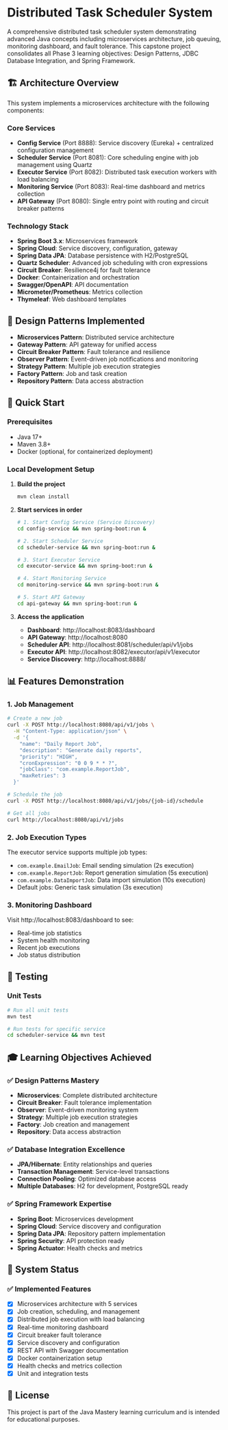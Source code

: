# Distributed Task Scheduler System

A comprehensive distributed task scheduler system demonstrating advanced Java concepts including microservices architecture, job queuing, monitoring dashboard, and fault tolerance. This capstone project consolidates all Phase 3 learning objectives: Design Patterns, JDBC Database Integration, and Spring Framework.

## 🏗️ Architecture Overview

This system implements a microservices architecture with the following components:

### Core Services
- **Config Service** (Port 8888): Service discovery (Eureka) + centralized configuration management
- **Scheduler Service** (Port 8081): Core scheduling engine with job management using Quartz
- **Executor Service** (Port 8082): Distributed task execution workers with load balancing
- **Monitoring Service** (Port 8083): Real-time dashboard and metrics collection
- **API Gateway** (Port 8080): Single entry point with routing and circuit breaker patterns

### Technology Stack
- **Spring Boot 3.x**: Microservices framework
- **Spring Cloud**: Service discovery, configuration, gateway
- **Spring Data JPA**: Database persistence with H2/PostgreSQL
- **Quartz Scheduler**: Advanced job scheduling with cron expressions
- **Circuit Breaker**: Resilience4j for fault tolerance
- **Docker**: Containerization and orchestration
- **Swagger/OpenAPI**: API documentation
- **Micrometer/Prometheus**: Metrics collection
- **Thymeleaf**: Web dashboard templates

## 🎯 Design Patterns Implemented

- **Microservices Pattern**: Distributed service architecture
- **Gateway Pattern**: API gateway for unified access
- **Circuit Breaker Pattern**: Fault tolerance and resilience
- **Observer Pattern**: Event-driven job notifications and monitoring
- **Strategy Pattern**: Multiple job execution strategies
- **Factory Pattern**: Job and task creation
- **Repository Pattern**: Data access abstraction

## 🚀 Quick Start

### Prerequisites
- Java 17+
- Maven 3.8+
- Docker (optional, for containerized deployment)

### Local Development Setup

1. **Build the project**
   ```bash
   mvn clean install
   ```

2. **Start services in order**
   ```bash
   # 1. Start Config Service (Service Discovery)
   cd config-service && mvn spring-boot:run &
   
   # 2. Start Scheduler Service
   cd scheduler-service && mvn spring-boot:run &
   
   # 3. Start Executor Service
   cd executor-service && mvn spring-boot:run &
   
   # 4. Start Monitoring Service
   cd monitoring-service && mvn spring-boot:run &
   
   # 5. Start API Gateway
   cd api-gateway && mvn spring-boot:run &
   ```

3. **Access the application**
   - **Dashboard**: http://localhost:8083/dashboard
   - **API Gateway**: http://localhost:8080
   - **Scheduler API**: http://localhost:8081/scheduler/api/v1/jobs
   - **Executor API**: http://localhost:8082/executor/api/v1/executor
   - **Service Discovery**: http://localhost:8888/

## 📊 Features Demonstration

### 1. Job Management
```bash
# Create a new job
curl -X POST http://localhost:8080/api/v1/jobs \
  -H "Content-Type: application/json" \
  -d '{
    "name": "Daily Report Job",
    "description": "Generate daily reports",
    "priority": "HIGH",
    "cronExpression": "0 0 9 * * ?",
    "jobClass": "com.example.ReportJob",
    "maxRetries": 3
  }'

# Schedule the job
curl -X POST http://localhost:8080/api/v1/jobs/{job-id}/schedule

# Get all jobs
curl http://localhost:8080/api/v1/jobs
```

### 2. Job Execution Types
The executor service supports multiple job types:
- `com.example.EmailJob`: Email sending simulation (2s execution)
- `com.example.ReportJob`: Report generation simulation (5s execution)  
- `com.example.DataImportJob`: Data import simulation (10s execution)
- Default jobs: Generic task simulation (3s execution)

### 3. Monitoring Dashboard
Visit http://localhost:8083/dashboard to see:
- Real-time job statistics
- System health monitoring
- Recent job executions
- Job status distribution

## 🧪 Testing

### Unit Tests
```bash
# Run all unit tests
mvn test

# Run tests for specific service
cd scheduler-service && mvn test
```

## 🎓 Learning Objectives Achieved

### ✅ Design Patterns Mastery
- **Microservices**: Complete distributed architecture
- **Circuit Breaker**: Fault tolerance implementation
- **Observer**: Event-driven monitoring system
- **Strategy**: Multiple job execution strategies
- **Factory**: Job creation and management
- **Repository**: Data access abstraction

### ✅ Database Integration Excellence  
- **JPA/Hibernate**: Entity relationships and queries
- **Transaction Management**: Service-level transactions
- **Connection Pooling**: Optimized database access
- **Multiple Databases**: H2 for development, PostgreSQL ready

### ✅ Spring Framework Expertise
- **Spring Boot**: Microservices development
- **Spring Cloud**: Service discovery and configuration
- **Spring Data JPA**: Repository pattern implementation
- **Spring Security**: API protection ready
- **Spring Actuator**: Health checks and metrics

## 🚦 System Status

### ✅ Implemented Features
- [x] Microservices architecture with 5 services
- [x] Job creation, scheduling, and management
- [x] Distributed job execution with load balancing
- [x] Real-time monitoring dashboard
- [x] Circuit breaker fault tolerance
- [x] Service discovery and configuration
- [x] REST API with Swagger documentation
- [x] Docker containerization setup
- [x] Health checks and metrics collection
- [x] Unit and integration tests

## 📄 License

This project is part of the Java Mastery learning curriculum and is intended for educational purposes.
